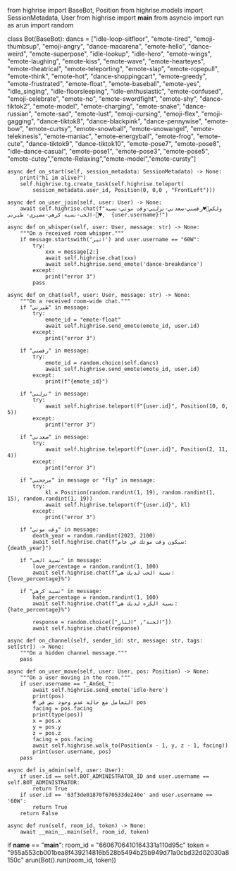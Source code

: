 from highrise import BaseBot, Position
from highrise.models import SessionMetadata, User
from highrise import __main__
from asyncio import run as arun
import random

class Bot(BaseBot):
    dancs = ["idle-loop-sitfloor", "emote-tired", "emoji-thumbsup", "emoji-angry", "dance-macarena", "emote-hello", "dance-weird", "emote-superpose", "idle-lookup", "idle-hero", "emote-wings", "emote-laughing", "emote-kiss", "emote-wave", "emote-hearteyes", "emote-theatrical", "emote-teleporting", "emote-slap", "emote-ropepull", "emote-think", "emote-hot", "dance-shoppingcart", "emote-greedy", "emote-frustrated", "emote-float", "emote-baseball", "emote-yes", "idle_singing", "idle-floorsleeping", "idle-enthusiastic", "emote-confused", "emoji-celebrate", "emote-no", "emote-swordfight", "emote-shy", "dance-tiktok2", "emote-model", "emote-charging", "emote-snake", "dance-russian", "emote-sad", "emote-lust", "emoji-cursing", "emoji-flex", "emoji-gagging", "dance-tiktok8", "dance-blackpink", "dance-pennywise", "emote-bow", "emote-curtsy", "emote-snowball", "emote-snowangel", "emote-telekinesis", "emote-maniac", "emote-energyball", "emote-frog", "emote-cute", "dance-tiktok9", "dance-tiktok10", "emote-pose7", "emote-pose8", "idle-dance-casual", "emote-pose1", "emote-pose3", "emote-pose5", "emote-cutey","emote-Relaxing","emote-model","emote-cursty"]

    async def on_start(self, session_metadata: SessionMetadata) -> None:
        print("hi im alive?")
        self.highrise.tg.create_task(self.highrise.teleport(
            session_metadata.user_id, Position(0, 0,0 , "FrontLeft")))

    async def on_user_join(self, user: User) -> None:
        await self.highrise.chat(f"ولكم🤍♥️رقصني-صعدني-نزلني-وقت موتي-نسبة الحب-نسبة كرهي-مصيري- طيرني-🤍♥️,  {user.username}!")

    async def on_whisper(self, user: User, message: str) -> None:
        """On a received room whisper."""
        if message.startswith('اثير') and user.username == "60W":
            try:
                xxx = message[2:]
                await self.highrise.chat(xxx)
                await self.highrise.send_emote('dance-breakdance')
            except:
                print("error 3")
            pass

    async def on_chat(self, user: User, message: str) -> None:
        """On a received room-wide chat."""
        if "طيرني" in message:
            try:
                emote_id = "emote-float"
                await self.highrise.send_emote(emote_id, user.id)
            except:
                print("error 3")

        if "رقصني" in message:
            try:
                emote_id = random.choice(self.dancs)
                await self.highrise.send_emote(emote_id, user.id)
            except:
                print(f"{emote_id}")

        if "نزلني" in message:
            try:
                await self.highrise.teleport(f"{user.id}", Position(10, 0, 5))
            except:
                print("error 3")

        if "صعدني" in message:
            try:
                await self.highrise.teleport(f"{user.id}", Position(2, 11, 4))
            except:
                print("error 3")

        if "مرجحني" in message or "fly" in message:
            try:
                kl = Position(random.randint(1, 19), random.randint(1, 15), random.randint(1, 19))
                await self.highrise.teleport(f"{user.id}", kl)
            except:
                print("error 3")

        if "وقت موتي" in message:
            death_year = random.randint(2023, 2100)
            await self.highrise.chat(f"سيكون وقت موتك في عام: {death_year}")

        if "نسبة الحب" in message:
            love_percentage = random.randint(1, 100)
            await self.highrise.chat(f"نسبة الحب لديك هي: {love_percentage}%")

        if "نسبة كرهي" in message:
            hate_percentage = random.randint(1, 100)
            await self.highrise.chat(f"نسبة الكره لديك هي: {hate_percentage}%")
          
            response = random.choice(["الجنة", "النار"])
            await self.highrise.chat(response)

    async def on_channel(self, sender_id: str, message: str, tags: set[str]) -> None:
        """On a hidden channel message."""
        pass

    async def on_user_move(self, user: User, pos: Position) -> None:
        """On a user moving in the room."""
        if user.username == "_AnGeL_":
            await self.highrise.send_emote('idle-hero')
            print(pos)
            # التعامل مع حالة عدم وجود نص في pos
            facing = pos.facing
            print(type(pos))
            x = pos.x
            y = pos.y
            z = pos.z
            facing = pos.facing
            await self.highrise.walk_to(Position(x - 1, y, z - 1, facing))
            print(user.username, pos)
        pass

    async def is_admin(self, user: User):
        if user.id == self.BOT_ADMINISTRATOR_ID and user.username == self.BOT_ADMINISTRATOR:
            return True
        if user.id == '63f3de01870f670533de240e' and user.username == '60W':
            return True
        return False

    async def run(self, room_id, token) -> None:
        await __main__.main(self, room_id, token)


if __name__ == "__main__":
    room_id = "6606706410164331a110d95c"
    token = "955a553cb001bea8f439214816b528b5494b25b949d71a0cbd32d02030a8150c"
    arun(Bot().run(room_id, token))